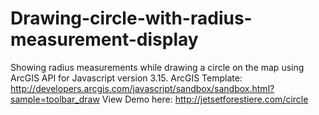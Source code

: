 # Drawing-circle-with-radius-measurement-display
Showing radius measurements while drawing a circle on the map using ArcGIS API for Javascript version 3.15. ArcGIS Template: http://developers.arcgis.com/javascript/sandbox/sandbox.html?sample=toolbar_draw   View Demo here: http://jetsetforestiere.com/circle
